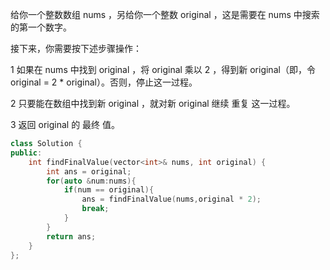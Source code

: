 给你一个整数数组 nums ，另给你一个整数 original ，这是需要在 nums 中搜索的第一个数字。

接下来，你需要按下述步骤操作：

1 如果在 nums 中找到 original ，将 original 乘以 2 ，得到新 original（即，令 original = 2 * original）。否则，停止这一过程。

2 只要能在数组中找到新 original ，就对新 original 继续 重复 这一过程。

3 返回 original 的 最终 值。

```C++
class Solution {
public:
    int findFinalValue(vector<int>& nums, int original) {
        int ans = original;
        for(auto &num:nums){
            if(num == original){
                ans = findFinalValue(nums,original * 2);
                break;
            }
        }
        return ans;
    }
};

```